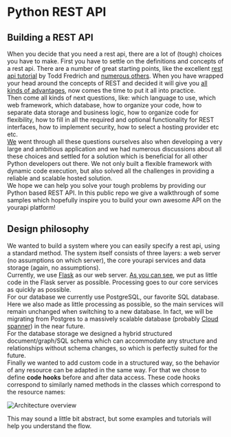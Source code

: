# Python REST API
## Building a REST API
When you decide that you need a rest api, there are a lot of (tough) choices you have to make.
First you have to settle on the definitions and concepts of a rest api. There are a number of great starting
points, like the excellent [rest api tutorial](http://www.restapitutorial.com/) by Todd Fredrich
and [numerous others](https://www.google.com/search?q=rest+api+tutorial).
When you have wrapped your head around the concepts of REST and decided it will give you 
[all kinds of advantages](https://www.google.nl/search?q=rest+api+advantages), now comes the time to put
it all into practice.  
  Then come all kinds of next questions, like: which language to use, which web framework, which database,
how to organize your code, how to separate data storage and business logic, how to organize code for flexibility,
how to fill in all the required and optional functionality for REST interfaces, how to implement security, how to
select a hosting provider etc etc.  
  [We](https://yourapi.io) went through all these questions ourselves also when developing a very large and ambitious
application and we had numerous discussions about all these choices and settled for a solution which is beneficial
for all other Python developers out there. We not only built a flexible framework with dynamic code execution, but 
also solved all the challenges in providing a reliable and scalable hosted solution.  
  We hope we can help you solve your tough problems by providing our Python based REST API. In this public repo
we give a walkthrough of some samples which hopefully inspire you to build your own awesome API on the yourapi platform!

## Design philosophy
We wanted to build a system where you can easily specify a rest api, using a standard method. The system itself 
consists of three layers: a web server (no assumptions on which server), the core yourapi services and data storage 
(again, no assumptions).  
  Currently, we use [Flask](http://flask.pocoo.org) as our web server. [As you can see](https://github.com/yourapi/python.rest.api/blob/master/providers/Flask/main.py), 
we put as little code in the Flask server as possible. Processing goes to our core services as quickly as possible.  
  For our database we currently use PostgreSQL, our favorite SQL database. Here we also made as little processing as 
possible, so the main services will remain unchanged when switching to a new database. In fact, we will be migrating
from Postgres to a massively scalable database (probably [Cloud spanner](https://cloud.google.com/spanner/))
in the near future.  
  For the database storage we designed a hybrid structured document/graph/SQL schema which can accommodate any 
structure and relationships without schema changes, so which is perfectly suited for the future.  
  Finally we wanted to add custom code in a structured way, so the behavior of any resource can be adapted in the 
same way. For that we chose to define **code hooks** before and after data access. These code hooks correspond to
similarly named methods in the classes which correspond to the resource names:

![Architecture overview](https://cdn.rawgit.com/yourapi/python.rest.api/d90acf93/pics/framework-diagram.svg)

This may sound a little bit abstract, but some examples and tutorials will help you understand the flow.
